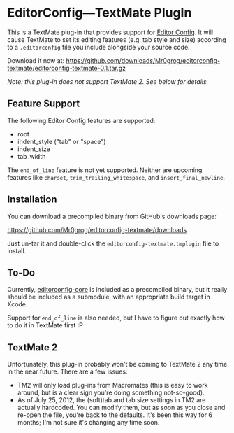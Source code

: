 EditorConfig—TextMate PlugIn
============================

This is a TextMate plug-in that provides support for [Editor Config](http://editorconfig.org/). It will cause TextMate to set its editing features (e.g. tab style and size) according to a `.editorconfig` file you include alongside your source code.

Download it now at: https://github.com/downloads/Mr0grog/editorconfig-textmate/editorconfig-textmate-0.1.tar.gz

*Note: this plug-in does not support TextMate 2. See below for details.*


Feature Support
---------------

The following Editor Config features are supported:

- root
- indent_style ("tab" or "space")
- indent_size
- tab_width

The `end_of_line` feature is not yet supported. Neither are upcoming features like `charset`, `trim_trailing_whitespace`, and `insert_final_newline`.


Installation
------------

You can download a precompiled binary from GitHub's downloads page:

https://github.com/Mr0grog/editorconfig-textmate/downloads

Just un-tar it and double-click the `editorconfig-textmate.tmplugin` file to install.


To-Do
-----

Currently, [editorconfig-core](https://github.com/editorconfig/editorconfig-core) is included as a precompiled binary, but it really should be included as a submodule, with an appropriate build target in Xcode.

Support for `end_of_line` is also needed, but I have to figure out exactly how to do it in TextMate first :P


TextMate 2
----------

Unfortunately, this plug-in probably won't be coming to TextMate 2 any time in the near future. There are a few issues: 

- TM2 will only load plug-ins from Macromates (this is easy to work around, but is a clear sign you're doing something not-so-good).
- As of July 25, 2012, the (soft)tab and tab size settings in TM2 are actually hardcoded. You can modify them, but as soon as you close and re-open the file, you're back to the defaults. It's been this way for 6 months; I'm not sure it's changing any time soon.
